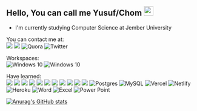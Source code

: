 <h2>Hello, You can call me Yusuf/Chom <img src="https://media.giphy.com/media/hvRJCLFzcasrR4ia7z/giphy.gif" width="25px" height="25px"></h2>

- I'm currently studying Computer Science at Jember University

You can contact me at:<br>
<a href="https://instagram/muhammad_y_ramadhani"><img src="https://img.shields.io/badge/Instagram-E4405F?style=for-the-badge&logo=instagram&logoColor=white"></a>
<a href="mailto:dhanyrama151221@gmail.com"><img src="https://img.shields.io/badge/Gmail-D14836?style=for-the-badge&logo=gmail&logoColor=white"></a>
<img alt="Quora" src="https://img.shields.io/badge/Quora-%23B92B27.svg?&style=for-the-badge&logo=Quora&logoColor=white"/>
<img alt="Twitter" src="https://img.shields.io/badge/Twitter-1DA1F2?style=for-the-badge&logo=twitter&logoColor=white"/>

Workspaces:<br>
<img alt="Windows 10" src="https://img.shields.io/badge/Windows-Lenovo_Ideapad_Slim_3-0078D6?style=for-the-badge&logo=windows&logoColor=white" />
<img alt="Windows 10" src="https://img.shields.io/badge/AMD-Ryzen_5_5500U-ED1C24?style=for-the-badge&logo=amd&logoColor=white" />

Have learned:<br>
<img src="https://img.shields.io/badge/html5%20-%23E34F26.svg?&style=for-the-badge&logo=html5&logoColor=white"/>
<img src="https://img.shields.io/badge/css3%20-%231572B6.svg?&style=for-the-badge&logo=css3&logoColor=white"/>
<img src="https://img.shields.io/badge/Go-00ADD8?style=for-the-badge&logo=go&logoColor=white"/>
<img src="https://img.shields.io/badge/javascript%20-%23323330.svg?&style=for-the-badge&logo=javascript&logoColor=%23F7DF1E"/>
<img src="https://img.shields.io/badge/Python%20-%233776AB.svg?&style=for-the-badge&logo=Python&logoColor=white"/>
<img src="https://img.shields.io/badge/php-%23777BB4.svg?&style=for-the-badge&logo=php&logoColor=white"/>
<img src="https://img.shields.io/badge/laravel%20-%23FF2D20.svg?&style=for-the-badge&logo=laravel&logoColor=white"/>
<img src="https://img.shields.io/badge/React-20232A?style=for-the-badge&logo=react&logoColor=61DAFB"/>
<img src="https://img.shields.io/badge/bootstrap%20-%23563D7C.svg?&style=for-the-badge&logo=bootstrap&logoColor=white"/>
<img src="https://img.shields.io/badge/Tailwind_CSS-38B2AC?style=for-the-badge&logo=tailwind-css&logoColor=white"/>
<img src="https://img.shields.io/badge/git%20-%23F05033.svg?&style=for-the-badge&logo=git&logoColor=white"/>
<img alt="Postgres" src ="https://img.shields.io/badge/postgres-%23316192.svg?&style=for-the-badge&logo=postgresql&logoColor=white"/>
<img alt="MySQL" src="https://img.shields.io/badge/mysql-%2300f.svg?&style=for-the-badge&logo=mysql&logoColor=white"/>
<img alt="Vercel" src="https://img.shields.io/badge/Vercel-000000?style=for-the-badge&logo=vercel&logoColor=white"/>
<img alt="Netlify" src="https://img.shields.io/badge/Netlify-00C7B7?style=for-the-badge&logo=netlify&logoColor=white"/>
<img alt="Heroku" src="https://img.shields.io/badge/Heroku-430098?style=for-the-badge&logo=heroku&logoColor=white"/>
<img alt="Word" src="https://img.shields.io/badge/Microsoft_Word-2B579A?style=for-the-badge&logo=microsoft-word&logoColor=white"/>
<img alt="Excel" src="https://img.shields.io/badge/Microsoft_Excel-217346?style=for-the-badge&logo=microsoft-excel&logoColor=white"/>
<img alt="Power Point" src="https://img.shields.io/badge/Microsoft_PowerPoint-B7472A?style=for-the-badge&logo=microsoft-powerpoint&logoColor=white"/>

[![Anurag's GitHub stats](https://github-readme-stats.vercel.app/api?username=ramadhani151221&theme=radical&show_icons=true)](https://github.com/anuraghazra/github-readme-stats)
